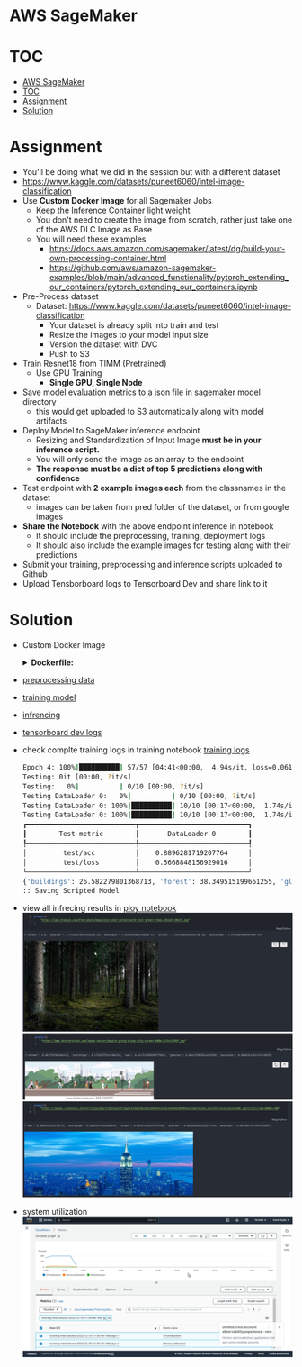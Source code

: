 # AWS SageMaker

# TOC

- [AWS SageMaker](#aws-sagemaker)
- [TOC](#toc)
- [Assignment](#assignment)
- [Solution](#solution)

# Assignment

* You'll be doing what we did in the session but with a different dataset
* https://www.kaggle.com/datasets/puneet6060/intel-image-classification
* Use **Custom Docker Image** for all Sagemaker Jobs
  * Keep the Inference Container light weight
  * You don't need to create the image from scratch, rather just take one of the AWS DLC Image as Base
  * You will need these examples
    * https://docs.aws.amazon.com/sagemaker/latest/dg/build-your-own-processing-container.html
    * https://github.com/aws/amazon-sagemaker-examples/blob/main/advanced_functionality/pytorch_extending_our_containers/pytorch_extending_our_containers.ipynb
* Pre-Process dataset
  * Dataset: https://www.kaggle.com/datasets/puneet6060/intel-image-classification
    * Your dataset is already split into train and test
    * Resize the images to your model input size
    * Version the dataset with DVC
    * Push to S3
* Train Resnet18 from TIMM (Pretrained)
  * Use GPU Training
    * **Single GPU, Single Node**
* Save model evaluation metrics to a json file in sagemaker model directory
  * this would get uploaded to S3 automatically along with model artifacts
* Deploy Model to SageMaker inference endpoint
  * Resizing and Standardization of Input Image **must be in your inference script.**
  * You will only send the image as an array to the endpoint
  * **The response must be a dict of top 5 predictions along with confidence**
* Test endpoint with **2 example images each** from the classnames in the dataset
  * images can be taken from pred folder of the dataset, or from google images
* **Share the Notebook** with the above endpoint inference in notebook
  * It should include the preprocessing, training, deployment logs
  * It should also include the example images for testing along with their predictions
* Submit your training, preprocessing and inference scripts uploaded to Github
* Upload Tensborboard logs to Tensorboard Dev and share link to it

# Solution

- Custom Docker Image
  <details>
  <summary><b>Dockerfile:</b></summary>

  ```Dockerfile
  FROM 763104351884.dkr.ecr.us-east-1.amazonaws.com/pytorch-training:1.12.1-gpu-py38-cu113-ubuntu20.04-sagemaker

  COPY requirements.txt .
  RUN pip3 install -r requirements.txt

  ```
- [preprocessing data](preprocess.py)
- [training model](train.py)
- [infrencing](infer.py)
- [tensorboard dev logs](https://tensorboard.dev/experiment/BxMWktWVTyuOoLOf9ydTPA/)
- check complte training logs in training notebook [training logs](notebooks/03-train.ipynb)
  ```bash
  Epoch 4: 100%|██████████| 57/57 [04:41<00:00,  4.94s/it, loss=0.061, v_num=0, train/loss=0.0397, train/acc=0.980, val/loss=0.527, val/acc=0.896]
  Testing: 0it [00:00, ?it/s]
  Testing:   0%|          | 0/10 [00:00, ?it/s]
  Testing DataLoader 0:   0%|          | 0/10 [00:00, ?it/s]
  Testing DataLoader 0: 100%|██████████| 10/10 [00:17<00:00,  1.74s/it]
  Testing DataLoader 0: 100%|██████████| 10/10 [00:17<00:00,  1.74s/it]
  ┏━━━━━━━━━━━━━━━━━━━━━━━━━━━┳━━━━━━━━━━━━━━━━━━━━━━━━━━━┓
  ┃        Test metric        ┃       DataLoader 0        ┃
  ┡━━━━━━━━━━━━━━━━━━━━━━━━━━━╇━━━━━━━━━━━━━━━━━━━━━━━━━━━┩
  │         test/acc          │    0.8896281719207764     │
  │         test/loss         │    0.5668848156929016     │
  └───────────────────────────┴───────────────────────────┘
  {'buildings': 26.582279801368713, 'forest': 38.349515199661255, 'glacier': 31.151241064071655, 'mountain': 27.692309021949768, 'sea': 37.79904246330261, 'street': 30.092594027519226}
  :: Saving Scripted Model
  ```

- view all infrecing results in [ploy notebook](notebooks/04-deploy.ipynb)
  ![](images/infou1.png)
  ![](images/infout2.png)
  ![](images/infout3.png)

- system utilization
  ![](images/utilization.png)